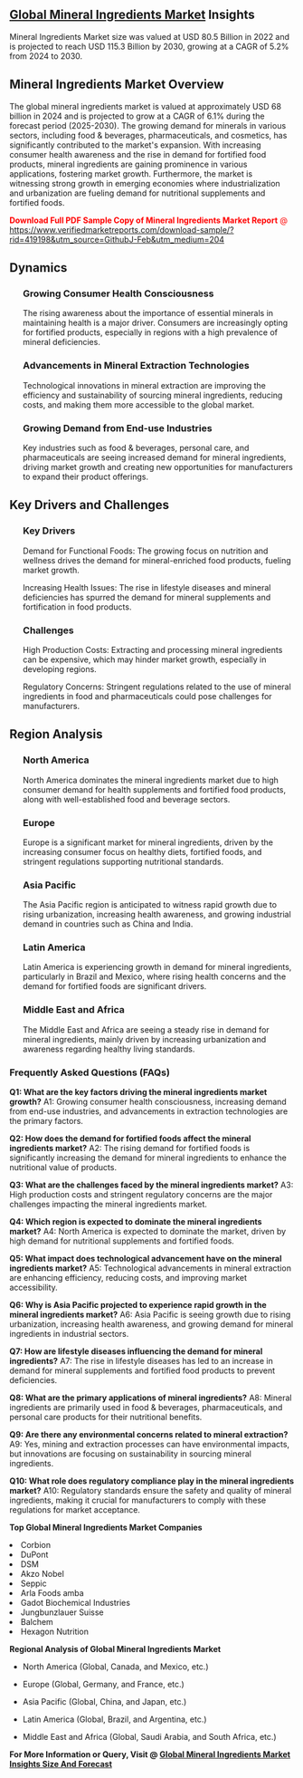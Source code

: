 <h2><a href="https://www.verifiedmarketreports.com/download-sample/?rid=419198&amp;utm_source=GithubJ&amp;utm_medium=204" target="_blank">Global Mineral Ingredients Market</a> Insights</h2><p>Mineral Ingredients Market size was valued at USD 80.5 Billion in 2022 and is projected to reach USD 115.3 Billion by 2030, growing at a CAGR of 5.2% from 2024 to 2030.</p><p> <h2>Mineral Ingredients Market Overview</h2> <p>The global mineral ingredients market is valued at approximately USD 68 billion in 2024 and is projected to grow at a CAGR of 6.1% during the forecast period (2025-2030). The growing demand for minerals in various sectors, including food & beverages, pharmaceuticals, and cosmetics, has significantly contributed to the market's expansion. With increasing consumer health awareness and the rise in demand for fortified food products, mineral ingredients are gaining prominence in various applications, fostering market growth. Furthermore, the market is witnessing strong growth in emerging economies where industrialization and urbanization are fueling demand for nutritional supplements and fortified foods.</p> <p><p><span class=""><span style="color: #ff0000;"><strong>Download Full PDF Sample Copy of Mineral Ingredients Market Report</strong> @ </span><a href="https://www.verifiedmarketreports.com/download-sample/?rid=419198&amp;utm_source=GithubJ-Feb&amp;utm_medium=204" target="_blank">https://www.verifiedmarketreports.com/download-sample/?rid=419198&amp;utm_source=GithubJ-Feb&amp;utm_medium=204</a></span></p></p> <h2>Dynamics</h2> <ul> <h3>Growing Consumer Health Consciousness</h3> <p>The rising awareness about the importance of essential minerals in maintaining health is a major driver. Consumers are increasingly opting for fortified products, especially in regions with a high prevalence of mineral deficiencies.</p> <h3>Advancements in Mineral Extraction Technologies</h3> <p>Technological innovations in mineral extraction are improving the efficiency and sustainability of sourcing mineral ingredients, reducing costs, and making them more accessible to the global market.</p> <h3>Growing Demand from End-use Industries</h3> <p>Key industries such as food & beverages, personal care, and pharmaceuticals are seeing increased demand for mineral ingredients, driving market growth and creating new opportunities for manufacturers to expand their product offerings.</p> </ul> <h2>Key Drivers and Challenges</h2> <ul> <h3>Key Drivers</h3> <p>Demand for Functional Foods: The growing focus on nutrition and wellness drives the demand for mineral-enriched food products, fueling market growth.</p> <p>Increasing Health Issues: The rise in lifestyle diseases and mineral deficiencies has spurred the demand for mineral supplements and fortification in food products.</p> <h3>Challenges</h3> <p>High Production Costs: Extracting and processing mineral ingredients can be expensive, which may hinder market growth, especially in developing regions.</p> <p>Regulatory Concerns: Stringent regulations related to the use of mineral ingredients in food and pharmaceuticals could pose challenges for manufacturers.</p> </ul> <h2>Region Analysis</h2> <ul> <h3>North America</h3> <p>North America dominates the mineral ingredients market due to high consumer demand for health supplements and fortified food products, along with well-established food and beverage sectors.</p> <h3>Europe</h3> <p>Europe is a significant market for mineral ingredients, driven by the increasing consumer focus on healthy diets, fortified foods, and stringent regulations supporting nutritional standards.</p> <h3>Asia Pacific</h3> <p>The Asia Pacific region is anticipated to witness rapid growth due to rising urbanization, increasing health awareness, and growing industrial demand in countries such as China and India.</p> <h3>Latin America</h3> <p>Latin America is experiencing growth in demand for mineral ingredients, particularly in Brazil and Mexico, where rising health concerns and the demand for fortified foods are significant drivers.</p> <h3>Middle East and Africa</h3> <p>The Middle East and Africa are seeing a steady rise in demand for mineral ingredients, mainly driven by increasing urbanization and awareness regarding healthy living standards.</p> </ul> <h3>Frequently Asked Questions (FAQs)</h3> <p><b>Q1: What are the key factors driving the mineral ingredients market growth?</b> A1: Growing consumer health consciousness, increasing demand from end-use industries, and advancements in extraction technologies are the primary factors.</p> <p><b>Q2: How does the demand for fortified foods affect the mineral ingredients market?</b> A2: The rising demand for fortified foods is significantly increasing the demand for mineral ingredients to enhance the nutritional value of products.</p> <p><b>Q3: What are the challenges faced by the mineral ingredients market?</b> A3: High production costs and stringent regulatory concerns are the major challenges impacting the mineral ingredients market.</p> <p><b>Q4: Which region is expected to dominate the mineral ingredients market?</b> A4: North America is expected to dominate the market, driven by high demand for nutritional supplements and fortified foods.</p> <p><b>Q5: What impact does technological advancement have on the mineral ingredients market?</b> A5: Technological advancements in mineral extraction are enhancing efficiency, reducing costs, and improving market accessibility.</p> <p><b>Q6: Why is Asia Pacific projected to experience rapid growth in the mineral ingredients market?</b> A6: Asia Pacific is seeing growth due to rising urbanization, increasing health awareness, and growing demand for mineral ingredients in industrial sectors.</p> <p><b>Q7: How are lifestyle diseases influencing the demand for mineral ingredients?</b> A7: The rise in lifestyle diseases has led to an increase in demand for mineral supplements and fortified food products to prevent deficiencies.</p> <p><b>Q8: What are the primary applications of mineral ingredients?</b> A8: Mineral ingredients are primarily used in food & beverages, pharmaceuticals, and personal care products for their nutritional benefits.</p> <p><b>Q9: Are there any environmental concerns related to mineral extraction?</b> A9: Yes, mining and extraction processes can have environmental impacts, but innovations are focusing on sustainability in sourcing mineral ingredients.</p> <p><b>Q10: What role does regulatory compliance play in the mineral ingredients market?</b> A10: Regulatory standards ensure the safety and quality of mineral ingredients, making it crucial for manufacturers to comply with these regulations for market acceptance.</p> </p><p><strong>Top Global Mineral Ingredients Market Companies</strong></p><div data-test-id=""><p><li>Corbion</li><li> DuPont</li><li> DSM</li><li> Akzo Nobel</li><li> Seppic</li><li> Arla Foods amba</li><li> Gadot Biochemical Industries</li><li> Jungbunzlauer Suisse</li><li> Balchem</li><li> Hexagon Nutrition</li></p><div><strong>Regional Analysis of&nbsp;Global Mineral Ingredients Market</strong></div><ul><li dir="ltr"><p dir="ltr">North America&nbsp;(Global, Canada, and Mexico, etc.)</p></li><li dir="ltr"><p dir="ltr">Europe (Global, Germany, and France, etc.)</p></li><li dir="ltr"><p dir="ltr">Asia Pacific&nbsp;(Global, China, and Japan, etc.)</p></li><li dir="ltr"><p dir="ltr">Latin America&nbsp;(Global, Brazil, and Argentina, etc.)</p></li><li dir="ltr">Middle East and Africa&nbsp;(Global, Saudi Arabia, and South Africa, etc.)</li></ul><p><strong>For More Information or Query, Visit @&nbsp;</strong><strong><a href="https://www.verifiedmarketreports.com/product/mineral-ingredients-market/?utm_source=GithubJ&amp;utm_medium=204" target="_blank">Global Mineral Ingredients Market Insights Size And Forecast</a></strong></p></div>
